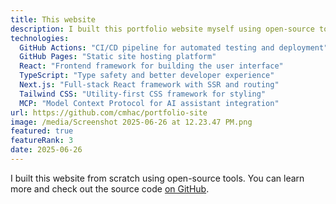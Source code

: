 ```yaml
---
title: This website
description: I built this portfolio website myself using open-source tools and GitHub Pages
technologies:
  GitHub Actions: "CI/CD pipeline for automated testing and deployment"
  GitHub Pages: "Static site hosting platform"
  React: "Frontend framework for building the user interface"
  TypeScript: "Type safety and better developer experience"
  Next.js: "Full-stack React framework with SSR and routing"
  Tailwind CSS: "Utility-first CSS framework for styling"
  MCP: "Model Context Protocol for AI assistant integration"
url: https://github.com/cmhac/portfolio-site
image: /media/Screenshot 2025-06-26 at 12.23.47 PM.png
featured: true
featureRank: 3
date: 2025-06-26
---
```


I built this website from scratch using open-source tools. You can learn more and check out the source code [on GitHub](https://github.com/cmhac/portfolio-site).
